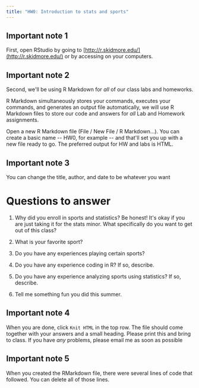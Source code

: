 ```yaml
---
title: "HW0: Introduction to stats and sports"
---
```


## Important note 1

First, open RStudio by going to [http://r.skidmore.edu/](http://r.skidmore.edu/) or by accessing on your computers. 

## Important note 2

Second, we'll be using R Markdown for *all* of our class labs and homeworks. 

R Markdown simultaneously stores your commands, executes your commands, and generates an output file automatically, we will use R Markdown files to store our code and answers for *all* Lab and Homework assignments.
    
Open a new R Markdown file (File / New File / R Markdown...).  You can create a basic name -- HW0, for example -- and that'll set you up with a new file ready to go. The preferred output for HW and labs is HTML. 

## Important note 3

You can change the title, author, and date to be whatever you want

# Questions to answer

1. Why did you enroll in sports and statistics? Be honest! It's okay if you are just taking it for the stats minor. What specifically do you want to get out of this class?

2. What is your favorite sport? 

3. Do you have any experiences playing certain sports?

4. Do you have any experience coding in R? If so, describe.

5. Do you have any experience analyzing sports using statistics? If so, describe. 

6. Tell me something fun you did this summer.


## Important note 4

When you are done, click `Knit HTML` in the top row. The file should come together with your answers and a small heading.  Please print this and bring to class. If you have *any* problems, please email me as soon as possible

## Important note 5

When you created the RMarkdown file, there were several lines of code that followed. You can delete all of those lines.